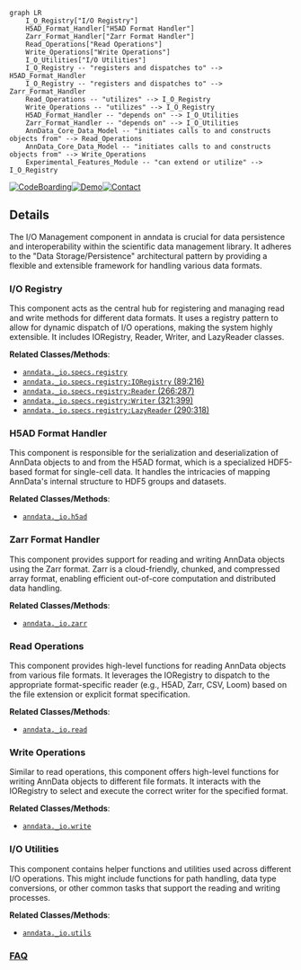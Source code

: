 ```mermaid
graph LR
    I_O_Registry["I/O Registry"]
    H5AD_Format_Handler["H5AD Format Handler"]
    Zarr_Format_Handler["Zarr Format Handler"]
    Read_Operations["Read Operations"]
    Write_Operations["Write Operations"]
    I_O_Utilities["I/O Utilities"]
    I_O_Registry -- "registers and dispatches to" --> H5AD_Format_Handler
    I_O_Registry -- "registers and dispatches to" --> Zarr_Format_Handler
    Read_Operations -- "utilizes" --> I_O_Registry
    Write_Operations -- "utilizes" --> I_O_Registry
    H5AD_Format_Handler -- "depends on" --> I_O_Utilities
    Zarr_Format_Handler -- "depends on" --> I_O_Utilities
    AnnData_Core_Data_Model -- "initiates calls to and constructs objects from" --> Read_Operations
    AnnData_Core_Data_Model -- "initiates calls to and constructs objects from" --> Write_Operations
    Experimental_Features_Module -- "can extend or utilize" --> I_O_Registry
```

[![CodeBoarding](https://img.shields.io/badge/Generated%20by-CodeBoarding-9cf?style=flat-square)](https://github.com/CodeBoarding/CodeBoarding)[![Demo](https://img.shields.io/badge/Try%20our-Demo-blue?style=flat-square)](https://www.codeboarding.org/demo)[![Contact](https://img.shields.io/badge/Contact%20us%20-%20contact@codeboarding.org-lightgrey?style=flat-square)](mailto:contact@codeboarding.org)

## Details

The I/O Management component in anndata is crucial for data persistence and interoperability within the scientific data management library. It adheres to the "Data Storage/Persistence" architectural pattern by providing a flexible and extensible framework for handling various data formats.

### I/O Registry
This component acts as the central hub for registering and managing read and write methods for different data formats. It uses a registry pattern to allow for dynamic dispatch of I/O operations, making the system highly extensible. It includes IORegistry, Reader, Writer, and LazyReader classes.


**Related Classes/Methods**:

- <a href="https://github.com/scverse/anndata/blob/main/src/anndata/_io/specs/registry.py" target="_blank" rel="noopener noreferrer">`anndata._io.specs.registry`</a>
- <a href="https://github.com/scverse/anndata/blob/main/src/anndata/_io/specs/registry.py#L89-L216" target="_blank" rel="noopener noreferrer">`anndata._io.specs.registry:IORegistry` (89:216)</a>
- <a href="https://github.com/scverse/anndata/blob/main/src/anndata/_io/specs/registry.py#L266-L287" target="_blank" rel="noopener noreferrer">`anndata._io.specs.registry:Reader` (266:287)</a>
- <a href="https://github.com/scverse/anndata/blob/main/src/anndata/_io/specs/registry.py#L321-L399" target="_blank" rel="noopener noreferrer">`anndata._io.specs.registry:Writer` (321:399)</a>
- <a href="https://github.com/scverse/anndata/blob/main/src/anndata/_io/specs/registry.py#L290-L318" target="_blank" rel="noopener noreferrer">`anndata._io.specs.registry:LazyReader` (290:318)</a>


### H5AD Format Handler
This component is responsible for the serialization and deserialization of AnnData objects to and from the H5AD format, which is a specialized HDF5-based format for single-cell data. It handles the intricacies of mapping AnnData's internal structure to HDF5 groups and datasets.


**Related Classes/Methods**:

- <a href="https://github.com/scverse/anndata/blob/main/src/anndata/_io/h5ad.py" target="_blank" rel="noopener noreferrer">`anndata._io.h5ad`</a>


### Zarr Format Handler
This component provides support for reading and writing AnnData objects using the Zarr format. Zarr is a cloud-friendly, chunked, and compressed array format, enabling efficient out-of-core computation and distributed data handling.


**Related Classes/Methods**:

- <a href="https://github.com/scverse/anndata/blob/main/src/anndata/_io/zarr.py" target="_blank" rel="noopener noreferrer">`anndata._io.zarr`</a>


### Read Operations
This component provides high-level functions for reading AnnData objects from various file formats. It leverages the IORegistry to dispatch to the appropriate format-specific reader (e.g., H5AD, Zarr, CSV, Loom) based on the file extension or explicit format specification.


**Related Classes/Methods**:

- <a href="https://github.com/scverse/anndata/blob/main/src/anndata/_io/read.py" target="_blank" rel="noopener noreferrer">`anndata._io.read`</a>


### Write Operations
Similar to read operations, this component offers high-level functions for writing AnnData objects to different file formats. It interacts with the IORegistry to select and execute the correct writer for the specified format.


**Related Classes/Methods**:

- <a href="https://github.com/scverse/anndata/blob/main/src/anndata/_io/write.py" target="_blank" rel="noopener noreferrer">`anndata._io.write`</a>


### I/O Utilities
This component contains helper functions and utilities used across different I/O operations. This might include functions for path handling, data type conversions, or other common tasks that support the reading and writing processes.


**Related Classes/Methods**:

- <a href="https://github.com/scverse/anndata/blob/main/src/anndata/_io/utils.py" target="_blank" rel="noopener noreferrer">`anndata._io.utils`</a>




### [FAQ](https://github.com/CodeBoarding/GeneratedOnBoardings/tree/main?tab=readme-ov-file#faq)